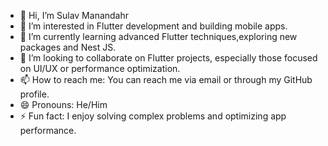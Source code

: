- 👋 Hi, I’m Sulav Manandahr
- 👀 I’m interested in Flutter development and building mobile apps.
- 🌱 I’m currently learning advanced Flutter techniques,exploring new packages and Nest JS.
- 💞️ I’m looking to collaborate on Flutter projects, especially those focused on UI/UX or performance optimization.
- 📫 How to reach me: You can reach me via email or through my GitHub profile.
- 😄 Pronouns: He/Him
- ⚡ Fun fact: I enjoy solving complex problems and optimizing app performance.
